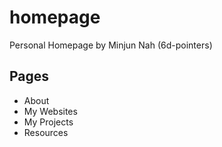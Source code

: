 # homepage
Personal Homepage by Minjun Nah (6d-pointers)


Pages
-----
- About
- My Websites
- My Projects
- Resources
